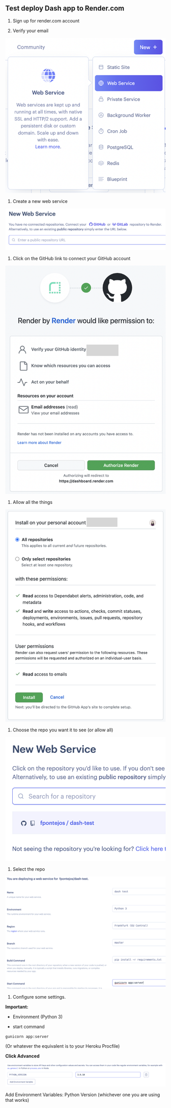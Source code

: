 ## Test deploy Dash app to Render.com

1. Sign up for render.com account

1. Verify your email 
 
![Screenshot](https://raw.githubusercontent.com/fpontejos/dash-test/main/imgs/01.png)

1. Create a new web service

![Screenshot](https://raw.githubusercontent.com/fpontejos/dash-test/main/imgs/02.png)

1. Click on the GitHub link to connect your GitHub account 

![Screenshot](https://raw.githubusercontent.com/fpontejos/dash-test/main/imgs/03.png)

1. Allow all the things

![Screenshot](https://raw.githubusercontent.com/fpontejos/dash-test/main/imgs/04.png)

1. Choose the repo you want it to see (or allow all)

![Screenshot](https://raw.githubusercontent.com/fpontejos/dash-test/main/imgs/05.png)

1. Select the repo 

![Screenshot](https://raw.githubusercontent.com/fpontejos/dash-test/main/imgs/07.png)

1. Configure some settings. 

**Important:**  

- Environment (Python 3)

- start command

```
gunicorn app:server
```

(Or whatever the equivalent is to your Heroku Procfile)

**Click Advanced**

![Screenshot](https://raw.githubusercontent.com/fpontejos/dash-test/main/imgs/08.png)


Add Environment Variables: Python Version (whichever one you are using that works)